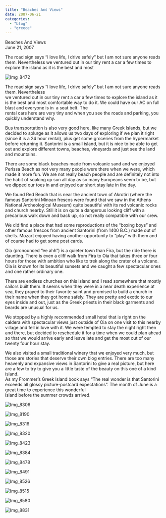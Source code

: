 ```yaml
---
title: "Beaches And Views"
date: 2007-06-21
categories: 
  - "blog"
  - "greece"
---
```


Beaches And Views  
June 21, 2007

The road sign says “I love life, I drive safely” but I am not sure anyone reads them. Nevertheless we ventured out in our tiny rent a car a few times to explore the island as it is the best and most

<!--more-->

![Img_8472](https://pub-ac94b3f306b24c0dba4238943c97f2e1.r2.dev/photos/uncategorized/2008/03/05/img_8472.png)

The road sign says “I love life, I drive safely” but I am not sure anyone reads them. Nevertheless  
we ventured out in our tiny rent a car a few times to explore the island as it is the best and most comfortable way to do it. We could have our AC on full blast and everyone is in  a seat belt. The  
rental cars here are very tiny and when you see the roads and parking, you quickly understand why.

Bus transportation is also very good here, like many Greek Islands, but we decided to splurge as it allows us two days of exploring if we plan it right (since it is a 24 hour rental), plus get some groceries from the hypermarket before returning it. Santorini is a small island, but it is nice to be able to get out and explore different towns, beaches, vineyards and just see the land and mountains.

There are some black beaches made from volcanic sand and we enjoyed Perissa Beach as not very many people were there when we were, which made it more fun. We are not really beach people and are definitely not into the habit of soaking up sun all day as so many Europeans seem to be, but we dipped our toes in and enjoyed our short stay late in the day.

We found Red Beach that is near the ancient town of Akrotiri (where the famous Santorini Minoan frescos were found that we saw in the Athens National Archeological Museum) quite beautiful with its red volcanic rocks and church nearby. Still it is on quite a dangerous looking cliff with a precarious walk down and back up, so not really compatible with our crew.

We did find a place that had some reproductions of the “boxing boys” and other famous frescos from ancient Santorini (from 1400 B.C.) made out of shells. Mozart enjoyed having another opportunity to “play” with them and of course had to get some post cards.

Oia (pronounced “ee ahh”) is a quieter town than Fira, but the ride there is daunting. There is even a cliff walk from Fira to Oia that takes three or four hours for those with ambition who like to trek along the crater of a volcano. Oia is known for its beautiful sunsets and we caught a few spectacular ones and one rather ordinary one.

There are endless churches on this island and I read somewhere that mostly sailors built them. It seems when they were in a near death experience at sea, they prayed to their favorite saint and promised to build a church in their name when they got home safely. They are pretty and exotic to our eyes inside and out, just as the Greek priests in their black garments and beards are unusual for us.

We stopped by a highly recommended small hotel that is right on the caldera with spectacular views just outside of Oia on one visit to this nearby village and fell in love with it. We were tempted to stay the night right then and there, but decided to reschedule it for a time when we could plan ahead so that we would arrive early and leave late and get the most out of our twenty four hour stay.

We also visited a small traditional winery that we enjoyed very much, but those are stories that deserve their own blog entries. There are too many heavenly and expansive views in Santorini to give a real picture, but here are a few to try to give you a little taste of the beauty on this one of a kind island.  
As my Frommer’s Greek Island book says “The real wonder is that Santorini exceeds all glossy picture-postcard expectations”. The month of June is a great time to experience this wonderful  
island before the summer crowds arrived.

![Img_8306](https://pub-ac94b3f306b24c0dba4238943c97f2e1.r2.dev/photos/uncategorized/2008/03/05/img_8306.png)

![Img_8190](https://pub-ac94b3f306b24c0dba4238943c97f2e1.r2.dev/photos/uncategorized/2008/03/05/img_8190.png)

![Img_8316](https://pub-ac94b3f306b24c0dba4238943c97f2e1.r2.dev/photos/uncategorized/2008/03/05/img_8316.png)

![Img_8320](https://pub-ac94b3f306b24c0dba4238943c97f2e1.r2.dev/photos/uncategorized/2008/03/05/img_8320.png)

![Img_8423](https://pub-ac94b3f306b24c0dba4238943c97f2e1.r2.dev/photos/uncategorized/2008/03/05/img_8423.png)

![Img_8384](https://pub-ac94b3f306b24c0dba4238943c97f2e1.r2.dev/photos/uncategorized/2008/03/05/img_8384.png)

![Img_8478](https://pub-ac94b3f306b24c0dba4238943c97f2e1.r2.dev/photos/uncategorized/2008/03/05/img_8478.png)

![Img_8491](https://pub-ac94b3f306b24c0dba4238943c97f2e1.r2.dev/photos/uncategorized/2008/03/05/img_8491.png)

![Img_8526](https://pub-ac94b3f306b24c0dba4238943c97f2e1.r2.dev/photos/uncategorized/2008/03/05/img_8526.png)

![Img_8515](https://pub-ac94b3f306b24c0dba4238943c97f2e1.r2.dev/photos/uncategorized/2008/03/05/img_8515.png)

![Img_8580](https://pub-ac94b3f306b24c0dba4238943c97f2e1.r2.dev/photos/uncategorized/2008/03/05/img_8580.png)

![Img_8831](https://pub-ac94b3f306b24c0dba4238943c97f2e1.r2.dev/photos/uncategorized/2008/03/05/img_8831.png)
